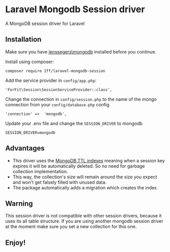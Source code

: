 # Laravel Mongodb Session driver

A MongoDB session driver for Laravel

Installation
------------

Make sure you have [jenssegers\mongodb](https://github.com/jenssegers/Laravel-MongoDB) installed before you continue.

Install using composer:

    composer require 1ff/laravel-mongodb-session

Add the service provider in `config/app.php`:

    'ForFit\Session\SessionServiceProvider::class',
    
Change the connection in `config/session.php` to the name of the mongo connection from your `config/database.php` config

    'connection' =>  'mongodb',
    
Update your .env file and change the `SESSION_DRIVER` to mongodb

    SESSION_DRIVER=mongodb

Advantages
----------

* This driver uses the [MongoDB TTL indexes](https://docs.mongodb.com/manual/core/index-ttl/) meaning when a session key expires it will be automatically deleted. So no need for garbage collection implementation.
* This way, the collection's size will remain around the size you expect and won't get falsely filled with unused data.
* The package automatically adds a migration which creates the index.

Warning
-------

This session driver is not compatible with other session drivers, because it uses its all table structure.
If you are using another mongodb session driver at the moment make sure you set a new collection for this one.

Enjoy!
------
